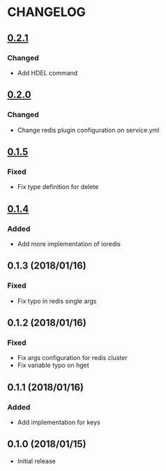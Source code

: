 # CHANGELOG

## [0.2.1](2018/07/30)

### Changed

-   Add HDEL command

## [0.2.0](2018/03/19)

### Changed

-   Change redis plugin configuration on service.yml

## [0.1.5](2018/02/13)

### Fixed

-   Fix type definition for delete

## [0.1.4](2018/02/13)

### Added

-   Add more implementation of ioredis

## 0.1.3 (2018/01/16)

### Fixed

-   Fix typo in redis single args

## 0.1.2 (2018/01/16)

### Fixed

-   Fix args configuration for redis cluster
-   Fix variable typo on hget

## 0.1.1 (2018/01/16)

### Added

-   Add implementation for keys

## 0.1.0 (2018/01/15)

-   Initial release

[0.2.1]: https://github.com/kata-ai/merapi-plugin-redis/compare/v0.2.0...v0.2.1
[0.2.0]: https://github.com/kata-ai/merapi-plugin-redis/compare/v0.1.5...v0.2.0
[0.1.5]: https://github.com/kata-ai/merapi-plugin-redis/compare/v0.1.4...v0.1.5
[0.1.4]: https://github.com/kata-ai/merapi-plugin-redis/compare/v0.1.3...v0.1.4
